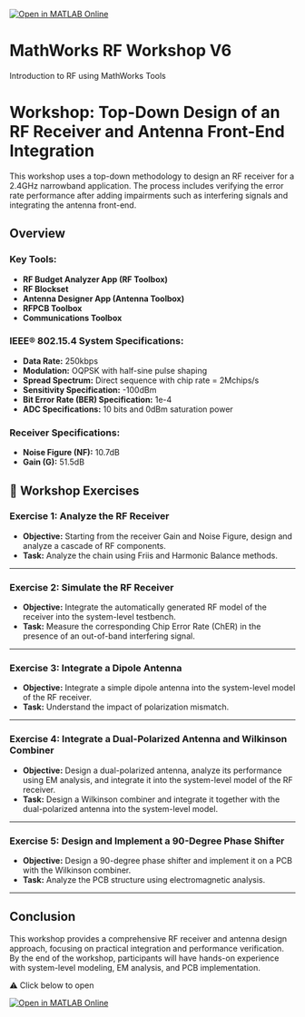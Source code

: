 [![Open in MATLAB Online](https://www.mathworks.com/images/responsive/global/open-in-matlab-online.svg)](https://matlab.mathworks.com/open/github/v1?repo=maxwell-nolan/MathWorks-RF-Workshop-V6)

# MathWorks RF Workshop V6
 Introduction to RF using MathWorks Tools
 
# Workshop: Top-Down Design of an RF Receiver and Antenna Front-End Integration

This workshop uses a top-down methodology to design an RF receiver for a 2.4GHz narrowband application. The process includes verifying the error rate performance after adding impairments such as interfering signals and integrating the antenna front-end.

## Overview

### Key Tools:
- **RF Budget Analyzer App (RF Toolbox)** 
- **RF Blockset**
- **Antenna Designer App (Antenna Toolbox)** 
- **RFPCB Toolbox**
- **Communications Toolbox**
  
### IEEE® 802.15.4 System Specifications:
- **Data Rate:** 250kbps
- **Modulation:** OQPSK with half-sine pulse shaping
- **Spread Spectrum:** Direct sequence with chip rate = 2Mchips/s
- **Sensitivity Specification:** -100dBm
- **Bit Error Rate (BER) Specification:** 1e-4
- **ADC Specifications:** 10 bits and 0dBm saturation power

### Receiver Specifications:
- **Noise Figure (NF):** 10.7dB
- **Gain (G):** 51.5dB

## 📂 Workshop Exercises

### Exercise 1: Analyze the RF Receiver
- **Objective:** Starting from the receiver Gain and Noise Figure, design and analyze a cascade of RF components.  
- **Task:** Analyze the chain using Friis and Harmonic Balance methods.  

---

### Exercise 2: Simulate the RF Receiver
- **Objective:** Integrate the automatically generated RF model of the receiver into the system-level testbench.  
- **Task:** Measure the corresponding Chip Error Rate (ChER) in the presence of an out-of-band interfering signal.  

---

### Exercise 3: Integrate a Dipole Antenna
- **Objective:** Integrate a simple dipole antenna into the system-level model of the RF receiver.  
- **Task:** Understand the impact of polarization mismatch.  

---

### Exercise 4: Integrate a Dual-Polarized Antenna and Wilkinson Combiner
- **Objective:** Design a dual-polarized antenna, analyze its performance using EM analysis, and integrate it into the system-level model of the RF receiver.  
- **Task:** Design a Wilkinson combiner and integrate it together with the dual-polarized antenna into the system-level model.  

---

### Exercise 5: Design and Implement a 90-Degree Phase Shifter
- **Objective:** Design a 90-degree phase shifter and implement it on a PCB with the Wilkinson combiner.  
- **Task:** Analyze the PCB structure using electromagnetic analysis.  

---

## Conclusion

This workshop provides a comprehensive RF receiver and antenna design approach, focusing on practical integration and performance verification. By the end of the workshop, participants will have hands-on experience with system-level modeling, EM analysis, and PCB implementation.

⚠️ Click below to open

[![Open in MATLAB Online](https://www.mathworks.com/images/responsive/global/open-in-matlab-online.svg)](https://matlab.mathworks.com/open/github/v1?repo=maxwell-nolan/MathWorks-RF-Workshop-V6)
